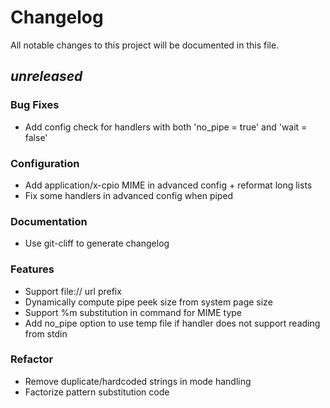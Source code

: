 # Changelog

All notable changes to this project will be documented in this file.

## _unreleased_

### Bug Fixes

- Add config check for handlers with both 'no_pipe = true' and 'wait = false'

### Configuration

- Add application/x-cpio MIME in advanced config + reformat long lists
- Fix some handlers in advanced config when piped

### Documentation

- Use git-cliff to generate changelog

### Features

- Support file:// url prefix
- Dynamically compute pipe peek size from system page size
- Support %m substitution in command for MIME type
- Add no_pipe option to use temp file if handler does not support reading from stdin

### Refactor

- Remove duplicate/hardcoded strings in mode handling
- Factorize pattern substitution code

<!-- generated by git-cliff -->
